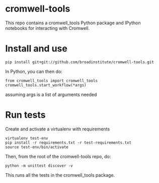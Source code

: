 # cromwell-tools

This repo contains a cromwell_tools Python package and IPython notebooks for interacting with Cromwell.

# Install and use
```
pip install git+git://github.com/broadinstitute/cromwell-tools.git
```

In Python, you can then do:
```
from cromwell_tools import cromwell_tools
cromwell_tools.start_workflow(*args)
```
assuming args is a list of arguments needed

# Run tests
Create and activate a virtualenv with requirements
```
virtualenv test-env
pip install -r requirements.txt -r test-requirements.txt
source test-env/bin/activate
```

Then, from the root of the cromwell-tools repo, do:
```
python -m unittest discover -v
```

This runs all the tests in the cromwell_tools package.
